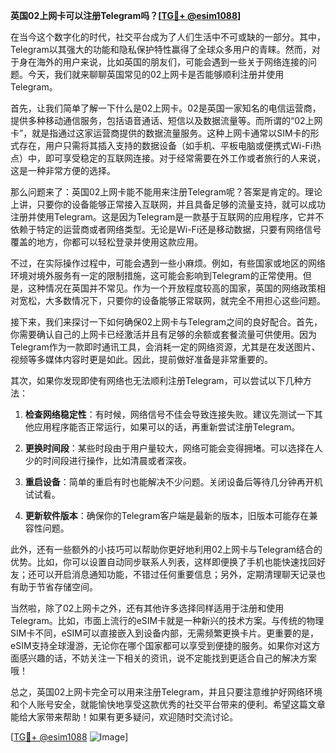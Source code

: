 **英国02上网卡可以注册Telegram吗？[[TG💪+ @esim1088](https://t.me/s/esim1088)]**

在当今这个数字化的时代，社交平台成为了人们生活中不可或缺的一部分。其中，Telegram以其强大的功能和隐私保护特性赢得了全球众多用户的青睐。然而，对于身在海外的用户来说，比如英国的朋友们，可能会遇到一些关于网络连接的问题。今天，我们就来聊聊英国常见的02上网卡是否能够顺利注册并使用Telegram。

首先，让我们简单了解一下什么是02上网卡。02是英国一家知名的电信运营商，提供多种移动通信服务，包括语音通话、短信以及数据流量等。而所谓的“02上网卡”，就是指通过这家运营商提供的数据流量服务。这种上网卡通常以SIM卡的形式存在，用户只需将其插入支持的数据设备（如手机、平板电脑或便携式Wi-Fi热点）中，即可享受稳定的互联网连接。对于经常需要在外工作或者旅行的人来说，这是一种非常方便的选择。

那么问题来了：英国02上网卡能不能用来注册Telegram呢？答案是肯定的。理论上讲，只要你的设备能够正常接入互联网，并且具备足够的流量支持，就可以成功注册并使用Telegram。这是因为Telegram是一款基于互联网的应用程序，它并不依赖于特定的运营商或者网络类型。无论是Wi-Fi还是移动数据，只要有网络信号覆盖的地方，你都可以轻松登录并使用这款应用。

不过，在实际操作过程中，可能会遇到一些小麻烦。例如，有些国家或地区的网络环境对境外服务有一定的限制措施，这可能会影响到Telegram的正常使用。但是，这种情况在英国并不常见。作为一个开放程度较高的国家，英国的网络政策相对宽松，大多数情况下，只要你的设备能够正常联网，就完全不用担心这些问题。

接下来，我们来探讨一下如何确保02上网卡与Telegram之间的良好配合。首先，你需要确认自己的上网卡已经激活并且有足够的余额或套餐流量可供使用。因为Telegram作为一款即时通讯工具，会消耗一定的网络资源，尤其是在发送图片、视频等多媒体内容时更是如此。因此，提前做好准备是非常重要的。

其次，如果你发现即使有网络也无法顺利注册Telegram，可以尝试以下几种方法：

1. **检查网络稳定性**：有时候，网络信号不佳会导致连接失败。建议先测试一下其他应用程序能否正常运行，如果可以的话，再重新尝试注册Telegram。
   
2. **更换时间段**：某些时段由于用户量较大，网络可能会变得拥堵。可以选择在人少的时间段进行操作，比如清晨或者深夜。
   
3. **重启设备**：简单的重启有时也能解决不少问题。关闭设备后等待几分钟再开机试试看。
   
4. **更新软件版本**：确保你的Telegram客户端是最新的版本，旧版本可能存在兼容性问题。

此外，还有一些额外的小技巧可以帮助你更好地利用02上网卡与Telegram结合的优势。比如，你可以设置自动同步联系人列表，这样即便换了手机也能快速找回好友；还可以开启消息通知功能，不错过任何重要信息；另外，定期清理聊天记录也有助于节省存储空间。

当然啦，除了02上网卡之外，还有其他许多选择同样适用于注册和使用Telegram。比如，市面上流行的eSIM卡就是一种新兴的技术方案。与传统的物理SIM卡不同，eSIM可以直接嵌入到设备内部，无需频繁更换卡片。更重要的是，eSIM支持全球漫游，无论你在哪个国家都可以享受到便捷的服务。如果你对这方面感兴趣的话，不妨关注一下相关的资讯，说不定能找到更适合自己的解决方案哦！

总之，英国02上网卡完全可以用来注册Telegram，并且只要注意维护好网络环境和个人账号安全，就能愉快地享受这款优秀的社交平台带来的便利。希望这篇文章能给大家带来帮助！如果有更多疑问，欢迎随时交流讨论。

[[TG💪+ @esim1088](https://t.me/s/esim1088) ![Image](https://i.postimg.cc/4NQfJmqS/Snipaste-2025-05-13-00-14-12.png)]